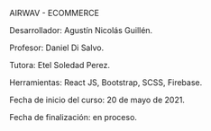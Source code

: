 AIRWAV - ECOMMERCE

Desarrollador: Agustín Nicolás Guillén.

Profesor: Daniel Di Salvo.

Tutora: Etel Soledad Perez.

Herramientas: React JS, Bootstrap, SCSS, Firebase.

Fecha de inicio del curso: 20 de mayo de 2021.

Fecha de finalización: en proceso.
